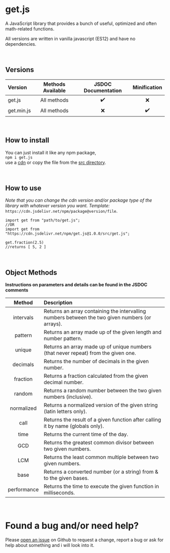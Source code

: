 # get.js
A JavaScript library that provides a bunch of useful, optimized and often math-related functions.

All versions are written in vanilla javascript (ES12) and have no dependencies.

&nbsp;
## Versions
| Version    | Methods Available | JSDOC Documentation | Minification
|:-          |:-:                |:-:                  |:-:
| get.js     | All methods       | :heavy_check_mark:  | :x:
| get.min.js | All methods       | :x:                 | :heavy_check_mark:

&nbsp;
## How to install
You can just install it like any npm package,<br>
`npm i get.js`<br>
use a [cdn](#how-to-use) or copy the file from the [src directory](src/).

&nbsp;
## How to use
*Note that you can change the cdn version and/or package type of the library with whatever version you want. Template:*<br>
`https://cdn.jsdelivr.net/npm/package@version/file`.
```
import get from "path/to/get.js";
//OR
import get from "https://cdn.jsdelivr.net/npm/get.js@1.0.0/src/get.js";

get.fraction(2.5)
//returns [ 5, 2 ]
```

&nbsp;
## Object Methods

**Instructions on parameters and details can be found in the JSDOC comments**

| Method      | Description
|:-:          |:-
| intervals   | Returns an array containing the intervalling numbers between the two given numbers (or arrays).
| pattern     | Returns an array made up of the given length and number pattern.
| unique      | Returns an array made up of unique numbers (that never repeat) from the given one.
| decimals    | Returns the number of decimals in the given number.
| fraction    | Returns a fraction calculated from the given decimal number.
| random      | Returns a random number between the two given numbers (inclusive).
| normalized  | Returns a normalized version of the given string (latin letters only).
| call        | Returns the result of a given function after calling it by name (globals only).
| time        | Returns the current time of the day.
| GCD         | Returns the greatest common divisor between two given numbers.
| LCM         | Returns the least common multiple between two given numbers.
| base        | Returns a converted number (or a string) from & to the given bases.
| performance | Returns the time to execute the given function in milliseconds.

&nbsp;
# Found a bug and/or need help?
Please [open an issue](../../issues/) on Github to request a change, report a bug or ask for help about something and i will look into it.